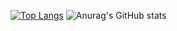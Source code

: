 [![Top Langs](https://github-readme-stats.vercel.app/api/top-langs/?username=danielLeiteSilva&layout=compact&theme=radical)](https://github.com/anuraghazra/github-readme-stats)
![Anurag's GitHub stats](https://github-readme-stats.vercel.app/api?username=danielLeiteSilva&show_icons=true&theme=radical)
